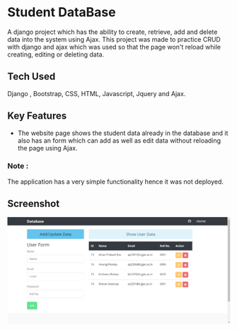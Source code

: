 # Student DataBase

A django project which has the ability to create, retrieve, add and delete data into the system using Ajax. This project was made to practice CRUD with django and ajax which was used so that the page won't reload while creating, editing or deleting data.

## Tech Used
Django , Bootstrap, CSS, HTML, Javascript, Jquery and Ajax.

## Key Features
* The website page shows the student data already in the database and it also has an form which can add as well as edit data without reloading the page using Ajax.

### Note : 
The application has a very simple functionality hence it was not deployed.

## Screenshot 

<img src="StudentDB.png" alt="screenshot">
